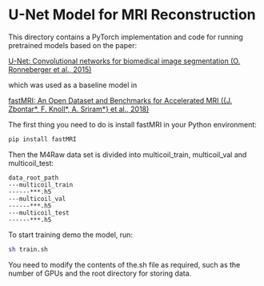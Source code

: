 # U-Net Model for MRI Reconstruction

This directory contains a PyTorch implementation and code for running
pretrained models based on the paper:

[U-Net: Convolutional networks for biomedical image segmentation (O. Ronneberger et al., 2015)](https://doi.org/10.1007/978-3-319-24574-4_28)

which was used as a baseline model in

[fastMRI: An Open Dataset and Benchmarks for Accelerated MRI ({J. Zbontar*, F. Knoll*, A. Sriram*} et al., 2018)](https://arxiv.org/abs/1811.08839)

The first thing you need to do is install fastMRI in your Python environment:

```bash
pip install fastMRI
```

Then the M4Raw data set is divided into multicoil_train, multicoil_val and multicoil_test:

```
data_root_path
---multicoil_train
------***.h5
---multicoil_val
------***.h5
---multicoil_test
------***.h5
```

To start training demo the model, run:

```bash
sh train.sh
```

You need to modify the contents of the.sh file as required, such as the number of GPUs and the root directory for storing data.
```
